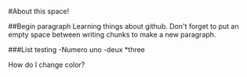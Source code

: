 #About this space!

##Begin paragraph
Learning things about github. 
Don't forget to put an empty space between writing chunks to make a new paragraph.

###List testing
-Numero uno
-deux
  *three

How do I change color?
